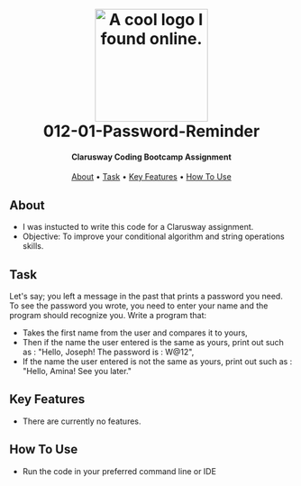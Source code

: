 
<h1 align="center">
  <br>
  <a><img src="https://lh3.googleusercontent.com/g6-Sx61HWyiii4bnCBbI9FZTjI4Zh6OzYTYv2J8d-LexWW1ssIb7QtgwkAxJWHxGjRPbv6lUI7P40tTeLhmQkpaiHDDgQecDCyNcZj_yZd5_V5ATzd_4ti4PLmEo9CGi2Xs6orxPdQ=w2400" alt="A cool logo I found online." width="200"></a>
  <br>
  012-01-Password-Reminder
  <br>
</h1>

<h4 align="center">Clarusway Coding Bootcamp Assignment</h4>

<p align="center">
  <a href="#about">About</a> •
  <a href="#task">Task</a> •
  <a href="#key-features">Key Features</a> •
  <a href="#how-to-use">How To Use</a> 
  
</p>


## About

 * I was instucted to write this code for a Clarusway assignment.
 * Objective: To improve your conditional algorithm and string operations skills.

## Task

Let's say; you left a message in the past that prints a password you need. To see the password you wrote, you need to enter your name and the program should recognize you.
Write a program that:
* Takes the first name from the user and compares it to yours,
* Then if the name the user entered is the same as yours, print out such as : "Hello, Joseph! The password is : W@12",
* If the name the user entered is not the same as yours, print out such as : "Hello, Amina! See you later."

## Key Features

* There are currently no features.


## How To Use

* Run the code in your preferred command line or IDE




